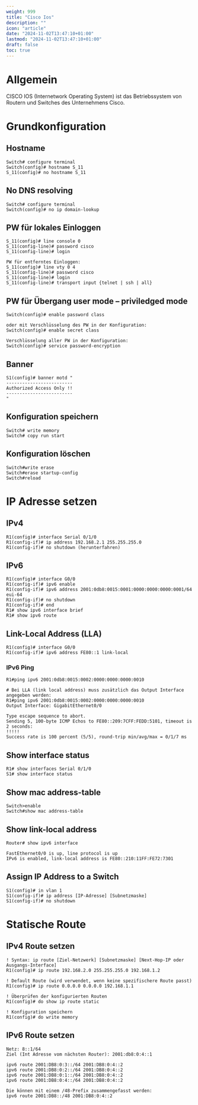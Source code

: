 ```yaml
---
weight: 999
title: "Cisco Ios"
description: ""
icon: "article"
date: "2024-11-02T13:47:10+01:00"
lastmod: "2024-11-02T13:47:10+01:00"
draft: false
toc: true
---
```


# Allgemein

CISCO IOS (Internetwork Operating System) ist das Betriebssystem von Routern und Switches des Unternehmens Cisco.

# Grundkonfiguration

## Hostname

```
Switch# configure terminal 
Switch(config)# hostname S_11 
S_11(config)# no hostname S_11 
```

## No DNS resolving

```
Switch# configure terminal 
Switch(config)# no ip domain-lookup
```

## PW für lokales Einloggen

```
S_11(config)# line console 0
S_11(config-line)# password cisco 
S_11(config-line)# login 

PW für entferntes Einloggen: 
S_11(config)# line vty 0 4
S_11(config-line)# password cisco
S_11(config-line)# login 
S_11(config-line)# transport input {telnet | ssh | all}
```

## PW für Übergang user mode – priviledged mode

```
Switch(config)# enable password class

oder mit Verschlüsselung des PW in der Konfiguration: 
Switch(config)# enable secret class

Verschlüsselung aller PW in der Konfiguration: 
Switch(config)# service password-encryption 
```

## Banner

```
S1(config)# banner motd " 
-------------------------
Authorized Access Only !!
-------------------------
"
```

## Konfiguration speichern

```
Switch# write memory
Switch# copy run start 
```

## Konfiguration löschen

```
Switch#write erase
Switch#erase startup-config
Switch#reload
```

# IP Adresse setzen

## IPv4

```
R1(config)# interface Serial 0/1/0
R1(config-if)# ip address 192.168.2.1 255.255.255.0
R1(config-if)# no shutdown (herunterfahren)
```

## IPv6

```
R1(config)# interface G0/0
R1(config-if)# ipv6 enable
R1(config-if)# ipv6 address 2001:0db8:0015:0001:0000:0000:0000:0001/64 eui-64
R1(config-if)# no shutdown
R1(config-if)# end
R1# show ipv6 interface brief
R1# show ipv6 route
```

## Link-Local Address (LLA)

```
R1(config)# interface G0/0
R1(config-if)# ipv6 address FE80::1 link-local
```

### IPv6 Ping
```
R1#ping ipv6 2001:0db8:0015:0002:0000:0000:0000:0010

# Bei LLA (link local address) muss zusätzlich das Output Interface angegeben werden:
R1#ping ipv6 2001:0db8:0015:0002:0000:0000:0000:0010
Output Interface: GigabitEthernet0/0

Type escape sequence to abort.
Sending 5, 100-byte ICMP Echos to FE80::209:7CFF:FEDD:5101, timeout is 2 seconds:
!!!!!
Success rate is 100 percent (5/5), round-trip min/avg/max = 0/1/7 ms
```


## Show interface status

```
R1# show interfaces Serial 0/1/0
S1# show interface status
```

## Show mac address-table

```
Switch>enable
Switch#show mac address-table
```

## Show link-local address

```
Router# show ipv6 interface 

FastEthernet0/0 is up, line protocol is up
IPv6 is enabled, link-local address is FE80::210:11FF:FE72:7301
```

## Assign IP Address to a Switch

```
S1(config)# in vlan 1
S1(config-if)# ip address [IP-Adresse] [Subnetzmaske]
S1(config-if)# no shutdown
```

# Statische Route

## IPv4 Route setzen

```
! Syntax: ip route [Ziel-Netzwerk] [Subnetzmaske] [Next-Hop-IP oder Ausgangs-Interface]
R1(config)# ip route 192.168.2.0 255.255.255.0 192.168.1.2

! Default Route (wird verwendet, wenn keine spezifischere Route passt)
R1(config)# ip route 0.0.0.0 0.0.0.0 192.168.1.1

! Überprüfen der konfigurierten Routen
R1(config)# do show ip route static

! Konfiguration speichern
R1(config)# do write memory
```

## IPv6 Route setzen

```
Netz: 8::1/64
Ziel (Int Adresse vom nächsten Router): 2001:db8:0:4::1

ipv6 route 2001:DB8:0:3::/64 2001:DB8:0:4::2
ipv6 route 2001:DB8:0:2::/64 2001:DB8:0:4::2
ipv6 route 2001:DB8:0:1::/64 2001:DB8:0:4::2
ipv6 route 2001:DB8:0:4::/64 2001:DB8:0:4::2

Die können mit einem /48-Prefix zusammengefasst werden:
ipv6 route 2001:DB8::/48 2001:DB8:0:4::2
```

